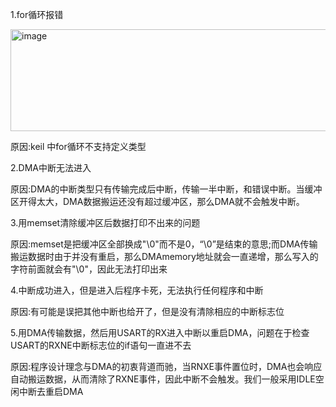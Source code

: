   1.for循环报错
  
  <img width="1124" height="163" alt="image" src="https://github.com/user-attachments/assets/a68da530-b046-44c5-86e8-53c4485e1f80" />

  原因:keil 中for循环不支持定义类型

  2.DMA中断无法进入

  原因:DMA的中断类型只有传输完成后中断，传输一半中断，和错误中断。当缓冲区开得太大，DMA数据搬运还没有超过缓冲区，那么DMA就不会触发中断。

  3.用memset清除缓冲区后数据打印不出来的问题

  原因:memset是把缓冲区全部换成"\0"而不是0，“\0”是结束的意思;而DMA传输搬运数据时由于并没有重启，那么DMAmemory地址就会一直递增，那么写入的字符前面就会有"\0"，因此无法打印出来

  4.中断成功进入，但是进入后程序卡死，无法执行任何程序和中断

  原因:有可能是误把其他中断也给开了，但是没有清除相应的中断标志位

  5.用DMA传输数据，然后用USART的RX进入中断以重启DMA，问题在于检查USART的RXNE中断标志位的if语句一直进不去

  原因:程序设计理念与DMA的初衷背道而驰，当RNXE事件置位时，DMA也会响应自动搬运数据，从而清除了RXNE事件，因此中断不会触发。我们一般采用IDLE空闲中断去重启DMA
